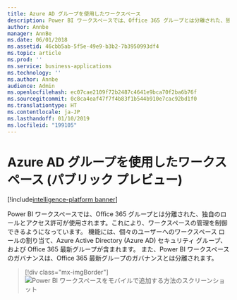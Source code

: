 ```yaml
---
title: Azure AD グループを使用したワークスペース
description: Power BI ワークスペースでは、Office 365 グループとは分離された、独自のロールとアクセス許可が使用されます。これにより、ワークスペースの管理を制御できるようになっています。
author: Annbe
manager: AnnBe
ms.date: 06/01/2018
ms.assetid: 46cbb5ab-5f5e-49e9-b3b2-7b3950993df4
ms.topic: article
ms.prod: ''
ms.service: business-applications
ms.technology: ''
ms.author: Annbe
audience: Admin
ms.openlocfilehash: ec07cae2109f72b2487c4641e9bca70f2ba6b76f
ms.sourcegitcommit: 0c8ca4eaf47f7f4b83f1b544b910e7cac92bd1f0
ms.translationtype: HT
ms.contentlocale: ja-JP
ms.lasthandoff: 01/10/2019
ms.locfileid: "199105"
---
```

# <a name="workspaces-with-azure-ad-groups-public-preview"></a>Azure AD グループを使用したワークスペース (パブリック プレビュー)

[!include[intelligence-platform banner](../../includes/intelligence-platform.md)]



Power BI ワークスペースでは、Office 365 グループとは分離された、独自のロールとアクセス許可が使用されます。これにより、ワークスペースの管理を制御できるようになっています。
機能には、個々のユーザーへのワークスペース ロールの割り当て、Azure Active Directory (Azure AD) セキュリティ グループ、および Office 365 最新グループが含まれます。 また、Power BI ワークスペースのガバナンスは、Office 365 最新グループのガバナンスとは分離されます。

> [!div class="mx-imgBorder"] 
> ![Power BI ワークスペースをモバイルで追加する方法のスクリーンショット](media/workspaces-azure-ad-groups-1.png "Power BI ワークスペースをモバイルで追加する方法のスクリーンショット")
